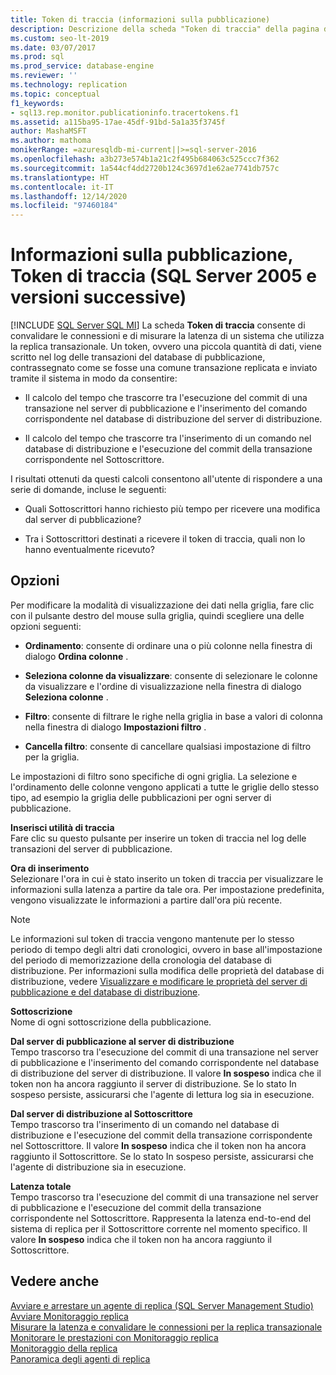 ```yaml
---
title: Token di traccia (informazioni sulla pubblicazione)
description: Descrizione della scheda "Token di traccia" della pagina delle informazioni sulla pubblicazione disponibile in Monitoraggio replica all'interno di SQL Server Management Studio (SSMS).
ms.custom: seo-lt-2019
ms.date: 03/07/2017
ms.prod: sql
ms.prod_service: database-engine
ms.reviewer: ''
ms.technology: replication
ms.topic: conceptual
f1_keywords:
- sql13.rep.monitor.publicationinfo.tracertokens.f1
ms.assetid: a115ba95-17ae-45df-91bd-5a1a35f3745f
author: MashaMSFT
ms.author: mathoma
monikerRange: =azuresqldb-mi-current||>=sql-server-2016
ms.openlocfilehash: a3b273e574b1a21c2f495b684063c525ccc7f362
ms.sourcegitcommit: 1a544cf4dd2720b124c3697d1e62ae7741db757c
ms.translationtype: HT
ms.contentlocale: it-IT
ms.lasthandoff: 12/14/2020
ms.locfileid: "97460184"
---
```

# <a name="publication-information-tracer-tokens-sql-server-2005-and-later"></a>Informazioni sulla pubblicazione, Token di traccia (SQL Server 2005 e versioni successive)
[!INCLUDE [SQL Server SQL MI](../../includes/applies-to-version/sql-asdbmi.md)]
  La scheda **Token di traccia** consente di convalidare le connessioni e di misurare la latenza di un sistema che utilizza la replica transazionale. Un token, ovvero una piccola quantità di dati, viene scritto nel log delle transazioni del database di pubblicazione, contrassegnato come se fosse una comune transazione replicata e inviato tramite il sistema in modo da consentire:  
  
-   Il calcolo del tempo che trascorre tra l'esecuzione del commit di una transazione nel server di pubblicazione e l'inserimento del comando corrispondente nel database di distribuzione del server di distribuzione.  
  
-   Il calcolo del tempo che trascorre tra l'inserimento di un comando nel database di distribuzione e l'esecuzione del commit della transazione corrispondente nel Sottoscrittore.  
  
 I risultati ottenuti da questi calcoli consentono all'utente di rispondere a una serie di domande, incluse le seguenti:  
  
-   Quali Sottoscrittori hanno richiesto più tempo per ricevere una modifica dal server di pubblicazione?  
  
-   Tra i Sottoscrittori destinati a ricevere il token di traccia, quali non lo hanno eventualmente ricevuto?  
  
## <a name="options"></a>Opzioni  
 Per modificare la modalità di visualizzazione dei dati nella griglia, fare clic con il pulsante destro del mouse sulla griglia, quindi scegliere una delle opzioni seguenti:  
  
-   **Ordinamento**: consente di ordinare una o più colonne nella finestra di dialogo **Ordina colonne** .  
  
-   **Seleziona colonne da visualizzare**: consente di selezionare le colonne da visualizzare e l'ordine di visualizzazione nella finestra di dialogo **Seleziona colonne** .  
  
-   **Filtro**: consente di filtrare le righe nella griglia in base a valori di colonna nella finestra di dialogo **Impostazioni filtro** .  
  
-   **Cancella filtro**: consente di cancellare qualsiasi impostazione di filtro per la griglia.  
  
 Le impostazioni di filtro sono specifiche di ogni griglia. La selezione e l'ordinamento delle colonne vengono applicati a tutte le griglie dello stesso tipo, ad esempio la griglia delle pubblicazioni per ogni server di pubblicazione.  
  
 **Inserisci utilità di traccia**  
 Fare clic su questo pulsante per inserire un token di traccia nel log delle transazioni del server di pubblicazione.  
  
 **Ora di inserimento**  
 Selezionare l'ora in cui è stato inserito un token di traccia per visualizzare le informazioni sulla latenza a partire da tale ora. Per impostazione predefinita, vengono visualizzate le informazioni a partire dall'ora più recente.  
  
> [!NOTE]  
>  Le informazioni sul token di traccia vengono mantenute per lo stesso periodo di tempo degli altri dati cronologici, ovvero in base all'impostazione del periodo di memorizzazione della cronologia del database di distribuzione. Per informazioni sulla modifica delle proprietà del database di distribuzione, vedere [Visualizzare e modificare le proprietà del server di pubblicazione e del database di distribuzione](../../relational-databases/replication/view-and-modify-distributor-and-publisher-properties.md).  
  
 **Sottoscrizione**  
 Nome di ogni sottoscrizione della pubblicazione.  
  
 **Dal server di pubblicazione al server di distribuzione**  
 Tempo trascorso tra l'esecuzione del commit di una transazione nel server di pubblicazione e l'inserimento del comando corrispondente nel database di distribuzione del server di distribuzione. Il valore **In sospeso** indica che il token non ha ancora raggiunto il server di distribuzione. Se lo stato In sospeso persiste, assicurarsi che l'agente di lettura log sia in esecuzione.  
  
 **Dal server di distribuzione al Sottoscrittore**  
 Tempo trascorso tra l'inserimento di un comando nel database di distribuzione e l'esecuzione del commit della transazione corrispondente nel Sottoscrittore. Il valore **In sospeso** indica che il token non ha ancora raggiunto il Sottoscrittore. Se lo stato In sospeso persiste, assicurarsi che l'agente di distribuzione sia in esecuzione.  
  
 **Latenza totale**  
 Tempo trascorso tra l'esecuzione del commit di una transazione nel server di pubblicazione e l'esecuzione del commit della transazione corrispondente nel Sottoscrittore. Rappresenta la latenza end-to-end del sistema di replica per il Sottoscrittore corrente nel momento specifico. Il valore **In sospeso** indica che il token non ha ancora raggiunto il Sottoscrittore.  
  
## <a name="see-also"></a>Vedere anche  
 [Avviare e arrestare un agente di replica &#40;SQL Server Management Studio&#41;](../../relational-databases/replication/agents/start-and-stop-a-replication-agent-sql-server-management-studio.md)   
 [Avviare Monitoraggio replica](../../relational-databases/replication/monitor/start-the-replication-monitor.md)   
 [Misurare la latenza e convalidare le connessioni per la replica transazionale](../../relational-databases/replication/monitor/measure-latency-and-validate-connections-for-transactional-replication.md)   
 [Monitorare le prestazioni con Monitoraggio replica](../../relational-databases/replication/monitor/monitor-performance-with-replication-monitor.md)   
 [Monitoraggio della replica](../../relational-databases/replication/monitor/monitoring-replication.md)   
 [Panoramica degli agenti di replica](../../relational-databases/replication/agents/replication-agents-overview.md)  
  
  
